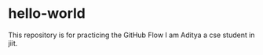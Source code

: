 # hello-world
This repository is for practicing the GitHub Flow
I am Aditya  a cse student in jiit.
